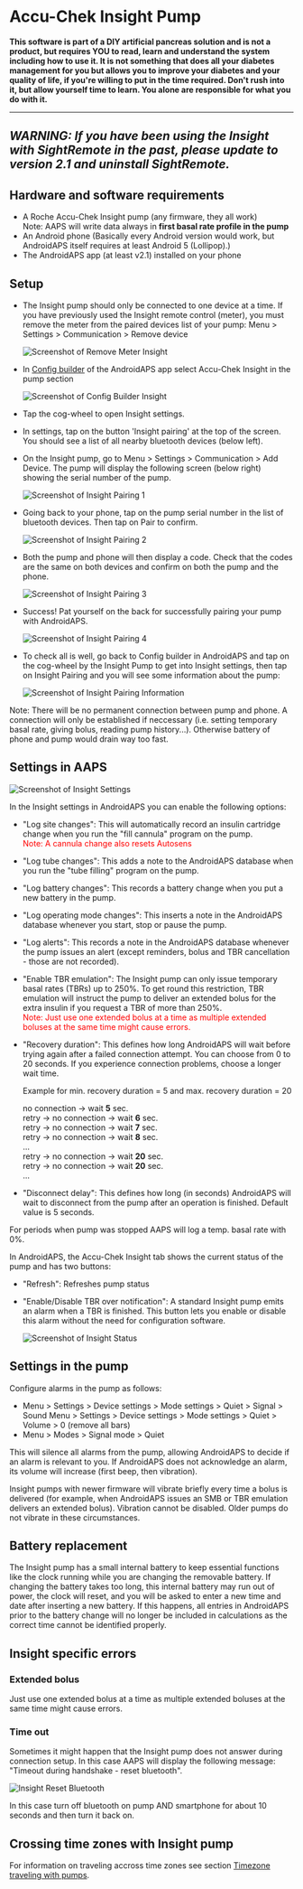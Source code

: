# Accu-Chek Insight Pump

**This software is part of a DIY artificial pancreas solution and is not a product, but requires YOU to read, learn and understand the system including how to use it. It is not something that does all your diabetes management for you but allows you to improve your diabetes and your quality of life, if you're willing to put in the time required. Don't rush into it, but allow yourself time to learn. You alone are responsible for what you do with it.**

* * *

## ***WARNING:** If you have been using the Insight with **SightRemote** in the past, please **update to version 2.1** and **uninstall SightRemote**.*

## Hardware and software requirements

* A Roche Accu-Chek Insight pump (any firmware, they all work) <br /> Note: AAPS will write data always in **first basal rate profile in the pump**
* An Android phone (Basically every Android version would work, but AndroidAPS itself requires at least Android 5 (Lollipop).)
* The AndroidAPS app (at least v2.1) installed on your phone

## Setup

* The Insight pump should only be connected to one device at a time. If you have previously used the Insight remote control (meter), you must remove the meter from the paired devices list of your pump: Menu > Settings > Communication > Remove device
    
    ![Screenshot of Remove Meter Insight](../images/Insight_RemoveMeter.png)

* In [Config builder](../Configuration/Config-Builder) of the AndroidAPS app select Accu-Chek Insight in the pump section
    
    ![Screenshot of Config Builder Insight](../images/Insight_ConfigBuilder.png)

* Tap the cog-wheel to open Insight settings.

* In settings, tap on the button 'Insight pairing' at the top of the screen. You should see a list of all nearby bluetooth devices (below left).
* On the Insight pump, go to Menu > Settings > Communication > Add Device. The pump will display the following screen (below right) showing the serial number of the pump.
    
    ![Screenshot of Insight Pairing 1](../images/Insight_Pairing1.png)

* Going back to your phone, tap on the pump serial number in the list of bluetooth devices. Then tap on Pair to confirm.
    
    ![Screenshot of Insight Pairing 2](../images/Insight_Pairing2.png)

* Both the pump and phone will then display a code. Check that the codes are the same on both devices and confirm on both the pump and the phone.
    
    ![Screenshot of Insight Pairing 3](../images/Insight_Pairing3.png)

* Success! Pat yourself on the back for successfully pairing your pump with AndroidAPS.
    
    ![Screenshot of Insight Pairing 4](../images/Insight_Pairing4.png)

* To check all is well, go back to Config builder in AndroidAPS and tap on the cog-wheel by the Insight Pump to get into Insight settings, then tap on Insight Pairing and you will see some information about the pump:
    
    ![Screenshot of Insight Pairing Information](../images/Insight_PairingInformation.png)

Note: There will be no permanent connection between pump and phone. A connection will only be established if neccessary (i.e. setting temporary basal rate, giving bolus, reading pump history...). Otherwise battery of phone and pump would drain way too fast.

## Settings in AAPS

![Screenshot of Insight Settings](../images/Insight_pairing.png)

In the Insight settings in AndroidAPS you can enable the following options:

* "Log site changes": This will automatically record an insulin cartridge change when you run the "fill cannula" program on the pump.  
    <font color="red">Note: A cannula change also resets Autosens</b></font>
* "Log tube changes": This adds a note to the AndroidAPS database when you run the "tube filling" program on the pump.
* "Log battery changes": This records a battery change when you put a new battery in the pump.
* "Log operating mode changes": This inserts a note in the AndroidAPS database whenever you start, stop or pause the pump.
* "Log alerts": This records a note in the AndroidAPS database whenever the pump issues an alert (except reminders, bolus and TBR cancellation - those are not recorded).
* "Enable TBR emulation": The Insight pump can only issue temporary basal rates (TBRs) up to 250%. To get round this restriction, TBR emulation will instruct the pump to deliver an extended bolus for the extra insulin if you request a TBR of more than 250%.  
    <font color="red">Note: Just use one extended bolus at a time as multiple extended boluses at the same time might cause errors.</font>
* "Recovery duration": This defines how long AndroidAPS will wait before trying again after a failed connection attempt. You can choose from 0 to 20 seconds. If you experience connection problems, choose a longer wait time.   
      
    Example for min. recovery duration = 5 and max. recovery duration = 20   
      
    no connection -> wait **5** sec.   
    retry -> no connection -> wait **6** sec.   
    retry -> no connection -> wait **7** sec.   
    retry -> no connection -> wait **8** sec.   
    ...   
    retry -> no connection -> wait **20** sec.   
    retry -> no connection -> wait **20** sec.   
    ...

* "Disconnect delay": This defines how long (in seconds) AndroidAPS will wait to disconnect from the pump after an operation is finished. Default value is 5 seconds.

For periods when pump was stopped AAPS will log a temp. basal rate with 0%.

In AndroidAPS, the Accu-Chek Insight tab shows the current status of the pump and has two buttons:

* "Refresh": Refreshes pump status
* "Enable/Disable TBR over notification": A standard Insight pump emits an alarm when a TBR is finished. This button lets you enable or disable this alarm without the need for configuration software.
    
    ![Screenshot of Insight Status](../images/Insight_Status2.png)

## Settings in the pump

Configure alarms in the pump as follows:

* Menu > Settings > Device settings > Mode settings > Quiet > Signal > Sound Menu > Settings > Device settings > Mode settings > Quiet > Volume > 0 (remove all bars)
* Menu > Modes > Signal mode > Quiet

This will silence all alarms from the pump, allowing AndroidAPS to decide if an alarm is relevant to you. If AndroidAPS does not acknowledge an alarm, its volume will increase (first beep, then vibration).

Insight pumps with newer firmware will vibrate briefly every time a bolus is delivered (for example, when AndroidAPS issues an SMB or TBR emulation delivers an extended bolus). Vibration cannot be disabled. Older pumps do not vibrate in these circumstances.

## Battery replacement

The Insight pump has a small internal battery to keep essential functions like the clock running while you are changing the removable battery. If changing the battery takes too long, this internal battery may run out of power, the clock will reset, and you will be asked to enter a new time and date after inserting a new battery. If this happens, all entries in AndroidAPS prior to the battery change will no longer be included in calculations as the correct time cannot be identified properly.

## Insight specific errors

### Extended bolus

Just use one extended bolus at a time as multiple extended boluses at the same time might cause errors.

### Time out

Sometimes it might happen that the Insight pump does not answer during connection setup. In this case AAPS will display the following message: "Timeout during handshake - reset bluetooth".

![Insight Reset Bluetooth](../images/Insight_ResetBT.png)

In this case turn off bluetooth on pump AND smartphone for about 10 seconds and then turn it back on.

## Crossing time zones with Insight pump

For information on traveling accross time zones see section [Timezone traveling with pumps](../Usage/Timezone-traveling#insight).